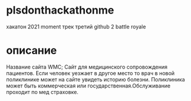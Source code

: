 # plsdonthackathonme
хакатон 2021 moment
трек третий
github 2 battle royale
# описание
Название сайта WMC;
Сайт для медицинского сопровождения пациентов.
Если человек уезжает в другое место то врач в новой поликлинике может на сайте увидеть историю болезни. Поликлиника может быть коммерческая или государственная.Обслуживание проходит по мед страховке.
